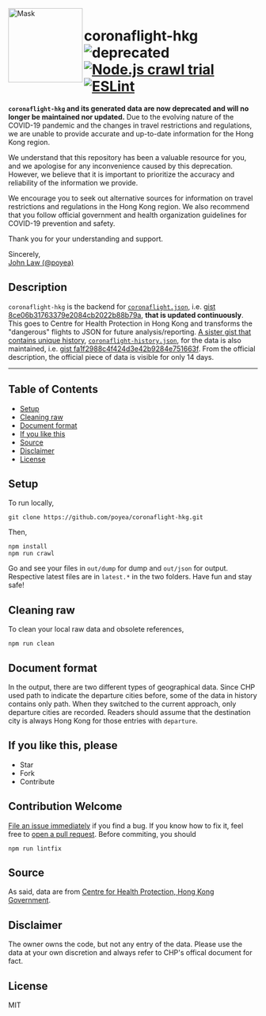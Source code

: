 <img align="left" width="150" height="150" src="https://user-images.githubusercontent.com/24757020/148883105-c4e44c23-fde1-40c4-8fcc-89b218004939.png" alt="Mask">

# coronaflight-hkg  ![deprecated](https://img.shields.io/badge/maintenance-deprecated-red.svg) [![Node.js crawl trial](https://github.com/poyea/coronaflight-hkg/actions/workflows/nodejs.yml/badge.svg)](https://github.com/poyea/coronaflight-hkg/actions/workflows/nodejs.yml) [![ESLint](https://github.com/poyea/coronaflight-hkg/actions/workflows/eslint.yml/badge.svg)](https://github.com/poyea/coronaflight-hkg/actions/workflows/eslint.yml)

**`coronaflight-hkg` and its generated data are now deprecated and will no longer be maintained nor updated.** Due to the evolving nature of the COVID-19 pandemic and the changes in travel restrictions and regulations, we are unable to provide accurate and up-to-date information for the Hong Kong region.

We understand that this repository has been a valuable resource for you, and we apologise for any inconvenience caused by this deprecation. However, we believe that it is important to prioritize the accuracy and reliability of the information we provide.

We encourage you to seek out alternative sources for information on travel restrictions and regulations in the Hong Kong region. We also recommend that you follow official government and health organization guidelines for COVID-19 prevention and safety.

Thank you for your understanding and support.

Sincerely,<br/>
[John Law (@poyea)](https://github.com/poyea/)

## Description

`coronaflight-hkg` is the backend for [`coronaflight.json`](https://gist.github.com/poyea/8ce06b31763379e2084cb2022b88b79a/raw), i.e. [gist 8ce06b31763379e2084cb2022b88b79a](https://gist.github.com/poyea/8ce06b31763379e2084cb2022b88b79a), **that is updated continuously**. This goes to Centre for Health Protection in Hong Kong and transforms the "dangerous" flights to JSON for future analysis/reporting. [A sister gist that contains unique history](https://gist.github.com/poyea/fa1f2988c4f424d3e42b9284e751663f), [`coronaflight-history.json`](https://gist.github.com/poyea/fa1f2988c4f424d3e42b9284e751663f/raw), for the data is also maintained, i.e. [gist fa1f2988c4f424d3e42b9284e751663f](https://gist.github.com/poyea/fa1f2988c4f424d3e42b9284e751663f). From the official description, the official piece of data is visible for only 14 days.

<hr>

## Table of Contents

  * [Setup](#setup)
  * [Cleaning raw](#cleaning-raw)
  * [Document format](#document-format)
  * [If you like this](#if-you-like-this-please)
  * [Source](#source)
  * [Disclaimer](#disclaimer)
  * [License](#license)
  

## Setup
To run locally,

```
git clone https://github.com/poyea/coronaflight-hkg.git
```

Then,

```
npm install
npm run crawl
```

Go and see your files in `out/dump` for dump and `out/json` for output. Respective latest files are in `latest.*` in the two folders. Have fun and stay safe!

## Cleaning raw

To clean your local raw data and obsolete references,

```
npm run clean
```

## Document format

In the output, there are two different types of geographical data. Since CHP used path to indicate the departure cities before, some of the data in history contains only path. When they switched to the current approach, only departure cities are recorded. Readers should assume that the destination city is always Hong Kong for those entries with `departure`.

## If you like this, please

-   Star
-   Fork
-   Contribute

## Contribution Welcome

[File an issue immediately](https://github.com/poyea/coronaflight-hkg/issues) if you find a bug. If you know how to fix it, feel free to [open a pull request](https://github.com/poyea/coronaflight-hkg/pulls). Before commiting, you should

```
npm run lintfix
```

## Source

As said, data are from [Centre for Health Protection, Hong Kong Government](https://www.chp.gov.hk/files/pdf/flights_trains_en.pdf).

## Disclaimer

The owner owns the code, but not any entry of the data. Please use the data at your own discretion and always refer to CHP's offical document for fact.

## License

MIT
